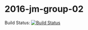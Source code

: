 # 2016-jm-group-02



Build Status: [![Build Status](https://travis-ci.com/dds-utn/2016-jm-group-02.svg?token=sfpbyjmQpyshLNxq6ufA&branch=master)](https://travis-ci.com/dds-utn/2016-jm-group-02)
